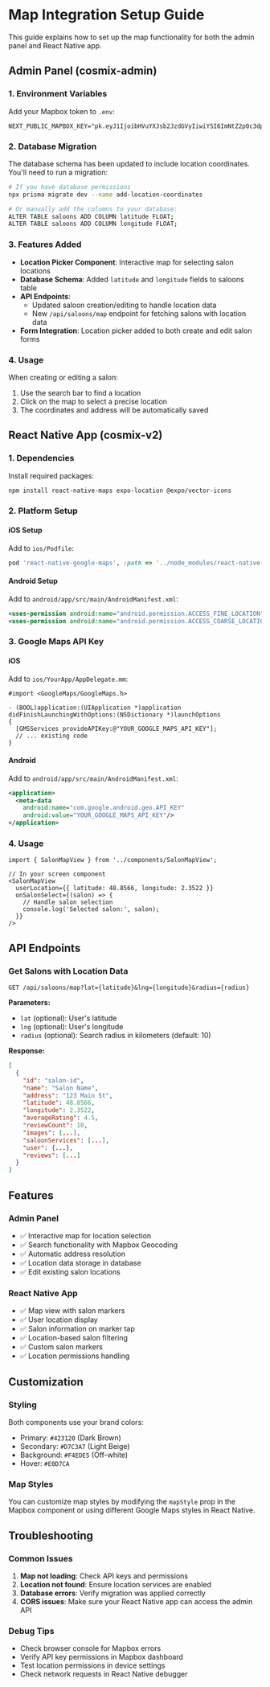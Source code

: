 # Map Integration Setup Guide

This guide explains how to set up the map functionality for both the admin panel and React Native app.

## Admin Panel (cosmix-admin)

### 1. Environment Variables

Add your Mapbox token to `.env`:

```env
NEXT_PUBLIC_MAPBOX_KEY="pk.eyJ1IjoibHVuYXJsb2JzdGVyIiwiYSI6ImNtZ2p0c3dpYzBrOXUya3F3NXhibXNtdnYifQ.ec_SJSvAUvrYoVVMRB3Ilw"
```

### 2. Database Migration

The database schema has been updated to include location coordinates. You'll need to run a migration:

```bash
# If you have database permissions
npx prisma migrate dev --name add-location-coordinates

# Or manually add the columns to your database:
ALTER TABLE saloons ADD COLUMN latitude FLOAT;
ALTER TABLE saloons ADD COLUMN longitude FLOAT;
```

### 3. Features Added

- **Location Picker Component**: Interactive map for selecting salon locations
- **Database Schema**: Added `latitude` and `longitude` fields to saloons table
- **API Endpoints**: 
  - Updated saloon creation/editing to handle location data
  - New `/api/saloons/map` endpoint for fetching salons with location data
- **Form Integration**: Location picker added to both create and edit salon forms

### 4. Usage

When creating or editing a salon:
1. Use the search bar to find a location
2. Click on the map to select a precise location
3. The coordinates and address will be automatically saved

## React Native App (cosmix-v2)

### 1. Dependencies

Install required packages:

```bash
npm install react-native-maps expo-location @expo/vector-icons
```

### 2. Platform Setup

#### iOS Setup
Add to `ios/Podfile`:
```ruby
pod 'react-native-google-maps', :path => '../node_modules/react-native-maps'
```

#### Android Setup
Add to `android/app/src/main/AndroidManifest.xml`:
```xml
<uses-permission android:name="android.permission.ACCESS_FINE_LOCATION" />
<uses-permission android:name="android.permission.ACCESS_COARSE_LOCATION" />
```

### 3. Google Maps API Key

#### iOS
Add to `ios/YourApp/AppDelegate.mm`:
```objc
#import <GoogleMaps/GoogleMaps.h>

- (BOOL)application:(UIApplication *)application didFinishLaunchingWithOptions:(NSDictionary *)launchOptions
{
  [GMSServices provideAPIKey:@"YOUR_GOOGLE_MAPS_API_KEY"];
  // ... existing code
}
```

#### Android
Add to `android/app/src/main/AndroidManifest.xml`:
```xml
<application>
  <meta-data
    android:name="com.google.android.geo.API_KEY"
    android:value="YOUR_GOOGLE_MAPS_API_KEY"/>
</application>
```

### 4. Usage

```tsx
import { SalonMapView } from '../components/SalonMapView';

// In your screen component
<SalonMapView
  userLocation={{ latitude: 48.8566, longitude: 2.3522 }}
  onSalonSelect={(salon) => {
    // Handle salon selection
    console.log('Selected salon:', salon);
  }}
/>
```

## API Endpoints

### Get Salons with Location Data

```
GET /api/saloons/map?lat={latitude}&lng={longitude}&radius={radius}
```

**Parameters:**
- `lat` (optional): User's latitude
- `lng` (optional): User's longitude  
- `radius` (optional): Search radius in kilometers (default: 10)

**Response:**
```json
[
  {
    "id": "salon-id",
    "name": "Salon Name",
    "address": "123 Main St",
    "latitude": 48.8566,
    "longitude": 2.3522,
    "averageRating": 4.5,
    "reviewCount": 10,
    "images": [...],
    "saloonServices": [...],
    "user": {...},
    "reviews": [...]
  }
]
```

## Features

### Admin Panel
- ✅ Interactive map for location selection
- ✅ Search functionality with Mapbox Geocoding
- ✅ Automatic address resolution
- ✅ Location data storage in database
- ✅ Edit existing salon locations

### React Native App
- ✅ Map view with salon markers
- ✅ User location display
- ✅ Salon information on marker tap
- ✅ Location-based salon filtering
- ✅ Custom salon markers
- ✅ Location permissions handling

## Customization

### Styling
Both components use your brand colors:
- Primary: `#423120` (Dark Brown)
- Secondary: `#D7C3A7` (Light Beige)
- Background: `#F4EDE5` (Off-white)
- Hover: `#E0D7CA`

### Map Styles
You can customize map styles by modifying the `mapStyle` prop in the Mapbox component or using different Google Maps styles in React Native.

## Troubleshooting

### Common Issues

1. **Map not loading**: Check API keys and permissions
2. **Location not found**: Ensure location services are enabled
3. **Database errors**: Verify migration was applied correctly
4. **CORS issues**: Make sure your React Native app can access the admin API

### Debug Tips

- Check browser console for Mapbox errors
- Verify API key permissions in Mapbox dashboard
- Test location permissions in device settings
- Check network requests in React Native debugger


